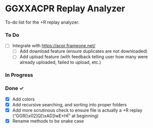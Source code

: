 # GGXXACPR Replay Analyzer
To-do list for the +R replay analyzer.

### To Do

- [ ] Integrate with https://acpr.frameone.net/  
  - [ ] Add download feature (ensure duplicates are not downloaded)  
  - [ ] Add upload feature (with feedback telling user how many were already uploaded, failed to upload, etc.)  

### In Progress

### Done ✓

- [x] Add colors  
- [x] Add recursive searching, and sorting into proper folders  
- [x] Add more scrutinous check to ensure file is actually a +R replay (“GGR[\x02]Q[\xAD]îwE×HÍ” at beginning)  
- [x] Rename methods to be snake case  
